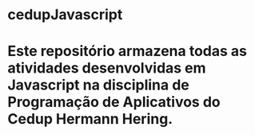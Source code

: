 # cedupJavascript
# Este repositório armazena todas as atividades desenvolvidas em Javascript na disciplina de Programação de Aplicativos do Cedup Hermann Hering.
